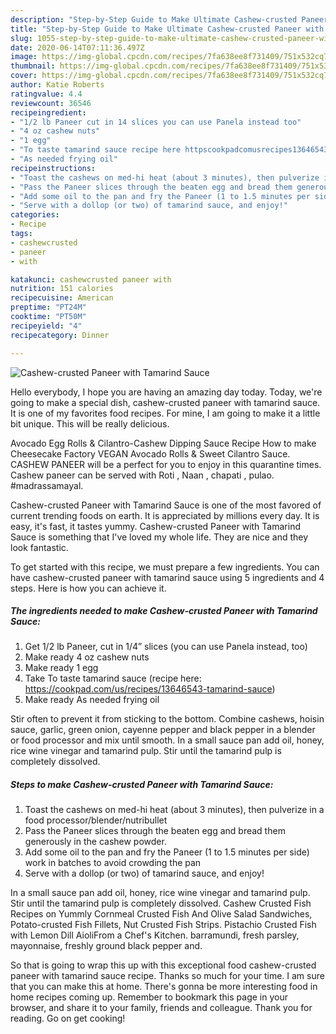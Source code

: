 ```yaml
---
description: "Step-by-Step Guide to Make Ultimate Cashew-crusted Paneer with Tamarind Sauce"
title: "Step-by-Step Guide to Make Ultimate Cashew-crusted Paneer with Tamarind Sauce"
slug: 1055-step-by-step-guide-to-make-ultimate-cashew-crusted-paneer-with-tamarind-sauce
date: 2020-06-14T07:11:36.497Z
image: https://img-global.cpcdn.com/recipes/7fa638ee8f731409/751x532cq70/cashew-crusted-paneer-with-tamarind-sauce-recipe-main-photo.jpg
thumbnail: https://img-global.cpcdn.com/recipes/7fa638ee8f731409/751x532cq70/cashew-crusted-paneer-with-tamarind-sauce-recipe-main-photo.jpg
cover: https://img-global.cpcdn.com/recipes/7fa638ee8f731409/751x532cq70/cashew-crusted-paneer-with-tamarind-sauce-recipe-main-photo.jpg
author: Katie Roberts
ratingvalue: 4.4
reviewcount: 36546
recipeingredient:
- "1/2 lb Paneer cut in 14 slices you can use Panela instead too"
- "4 oz cashew nuts"
- "1 egg"
- "To taste tamarind sauce recipe here httpscookpadcomusrecipes13646543tamarindsauce"
- "As needed frying oil"
recipeinstructions:
- "Toast the cashews on med-hi heat (about 3 minutes), then pulverize in a food processor/blender/nutribullet"
- "Pass the Paneer slices through the beaten egg and bread them generously in the cashew powder."
- "Add some oil to the pan and fry the Paneer (1 to 1.5 minutes per side) work in batches to avoid crowding the pan"
- "Serve with a dollop (or two) of tamarind sauce, and enjoy!"
categories:
- Recipe
tags:
- cashewcrusted
- paneer
- with

katakunci: cashewcrusted paneer with 
nutrition: 151 calories
recipecuisine: American
preptime: "PT24M"
cooktime: "PT50M"
recipeyield: "4"
recipecategory: Dinner

---
```



![Cashew-crusted Paneer with Tamarind Sauce](https://img-global.cpcdn.com/recipes/7fa638ee8f731409/751x532cq70/cashew-crusted-paneer-with-tamarind-sauce-recipe-main-photo.jpg)

Hello everybody, I hope you are having an amazing day today. Today, we're going to make a special dish, cashew-crusted paneer with tamarind sauce. It is one of my favorites food recipes. For mine, I am going to make it a little bit unique. This will be really delicious.

Avocado Egg Rolls &amp; Cilantro-Cashew Dipping Sauce Recipe How to make Cheesecake Factory VEGAN Avocado Rolls &amp; Sweet Cilantro Sauce. CASHEW PANEER will be a perfect for you to enjoy in this quarantine times. Cashew paneer can be served with Roti , Naan , chapati , pulao. #madrassamayal.

Cashew-crusted Paneer with Tamarind Sauce is one of the most favored of current trending foods on earth. It is appreciated by millions every day. It is easy, it's fast, it tastes yummy. Cashew-crusted Paneer with Tamarind Sauce is something that I've loved my whole life. They are nice and they look fantastic.


To get started with this recipe, we must prepare a few ingredients. You can have cashew-crusted paneer with tamarind sauce using 5 ingredients and 4 steps. Here is how you can achieve it.

<!--inarticleads1-->

##### The ingredients needed to make Cashew-crusted Paneer with Tamarind Sauce:

1. Get 1/2 lb Paneer, cut in 1/4” slices (you can use Panela instead, too)
1. Make ready 4 oz cashew nuts
1. Make ready 1 egg
1. Take To taste tamarind sauce (recipe here: https://cookpad.com/us/recipes/13646543-tamarind-sauce)
1. Make ready As needed frying oil


Stir often to prevent it from sticking to the bottom. Combine cashews, hoisin sauce, garlic, green onion, cayenne pepper and black pepper in a blender or food processor and mix until smooth. In a small sauce pan add oil, honey, rice wine vinegar and tamarind pulp. Stir until the tamarind pulp is completely dissolved. 

<!--inarticleads2-->

##### Steps to make Cashew-crusted Paneer with Tamarind Sauce:

1. Toast the cashews on med-hi heat (about 3 minutes), then pulverize in a food processor/blender/nutribullet
1. Pass the Paneer slices through the beaten egg and bread them generously in the cashew powder.
1. Add some oil to the pan and fry the Paneer (1 to 1.5 minutes per side) work in batches to avoid crowding the pan
1. Serve with a dollop (or two) of tamarind sauce, and enjoy!


In a small sauce pan add oil, honey, rice wine vinegar and tamarind pulp. Stir until the tamarind pulp is completely dissolved. Cashew Crusted Fish Recipes on Yummly Cornmeal Crusted Fish And Olive Salad Sandwiches, Potato-crusted Fish Fillets, Nut Crusted Fish Strips. Pistachio Crusted Fish with Lemon Dill AioliFrom a Chef&#39;s Kitchen. barramundi, fresh parsley, mayonnaise, freshly ground black pepper and. 

So that is going to wrap this up with this exceptional food cashew-crusted paneer with tamarind sauce recipe. Thanks so much for your time. I am sure that you can make this at home. There's gonna be more interesting food in home recipes coming up. Remember to bookmark this page in your browser, and share it to your family, friends and colleague. Thank you for reading. Go on get cooking!
